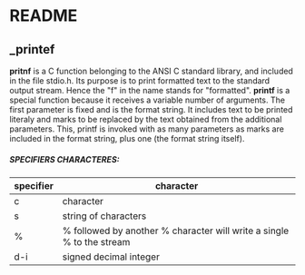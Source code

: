 # README
## _printef
**pritnf** is a C function belonging to the ANSI C standard library, and included in the file stdio.h.
Its purpose is to print formatted text to the standard output stream. Hence the "f" in the name stands for "formatted".
**printf** is a special function because it receives a variable number of arguments. The first parameter is fixed and is the format string.
It includes text to be printed literaly and marks to be replaced by the text obtained from the additional parameters.
This, printf is invoked with as many parameters as marks are included in the format string, plus one (the format string itself).
 ##### SPECIFIERS CHARACTERES:
|   specifier    | character |
| ----------- | ----------- |
| c    | character       |
| s  | string of characters |
| %  |% followed by another % character will write a single % to the stream   |
| d-i    | signed decimal integer  |
